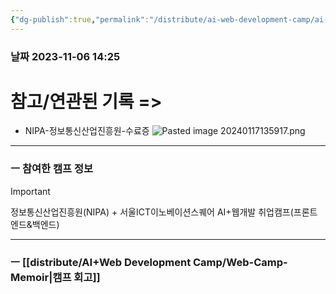 ```yaml
---
{"dg-publish":true,"permalink":"/distribute/ai-web-development-camp/ai-web/","noteIcon":""}
---
```


### 날짜 2023-11-06 14:25

# 참고/연관된 기록 =>

- NIPA-정보통신산업진흥원-수료증
![Pasted image 20240117135917.png](/img/user/%EC%B2%A8%EB%B6%80%ED%8C%8C%EC%9D%BC/Pasted%20image%2020240117135917.png)

-------------------------------
### ㅡ 참여한 캠프 정보
	

> [!important]
> 정보통신산업진흥원(NIPA) + 서울ICT이노베이션스퀘어
> AI+웹개발 취업캠프(프론트엔드&백엔드)


----
### ㅡ [[distribute/AI+Web Development Camp/Web-Camp-Memoir\|캠프 회고]]

